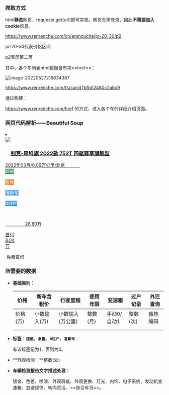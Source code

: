 ### 爬取方式

html**静态**网页，requests.get(url)即可实现。网页无需登录，因此**不需要加入cookie**信息。

https://www.renrenche.com/cn/ershouche/pr-20-30/p2

pr-20-30代表价格区间

p2表示第二页

其中，各个车列表html数据含有项==href==：

![image-20220527215634387](https://i0.hdslb.com/bfs/album/7d24a6068a6f688e4d484f07cc7abab001e04549.png) 

https://www.renrenche.com/fs/car/d7bfb52480c2abc9

通过构建：

https://www.renrenche.com/href 的方式，进入各个车的详细介绍页面。



### 网页代码解析——Beautiful Soup

</div> </li> <li class="span6 list-item car-item " data-is-near="0" style=""> <a rrc-event-name="position2" rrc-event-param="search" href="/bj/car/bc30f9968ea57da6" data-param-r="c2VhcmNoKzM4NWViNmEwMjJiOGEwMzlmNzgwZTE0NjYyNDU0YzQzKysrJTI2LjglMTY1MzY2MDgzNA==" target="_blank" class="thumbnail" id="list_item_href/bc30f9968ea57da6" data-car-id="bc30f9968ea57da6"> <div class="img-backgound"> <img src="//img2.rrcimg.com/o_1g2gshi2e60618197434107229315315.jpg?imageView2/2/interlace/1/w/360/h/240/format/jpg" data-title="二手别克-昂科旗 2022款 752T 四驱尊享旗舰型"/> </div> <h3 class="rrcttfd28399a15da8398af92b807244ad09de"><img src="https://img1.rrcimg.com/严选@1x.png" alt="" style=" height: 13px; border-radius: 3px; margin-right: 4px; position: relative; top: -2px;">别克-昂科旗 2022款 752T 四驱尊享旗舰型</h3> <div class="mileage"> <span class="basic rrcttfd28399a15da8398af92b807244ad09de">2022年03月<em class="separator">/</em>0.06万公里<em class="separator">/</em>北京            </span> </div> <div class="mileage-tag-box"> <span class="tags" style="color:#fff;background-color:#27b255;border-color:#27b255">超值

​        </span> <span class="tags" style="color:#fff;background-color:#ff7815;border-color:#ff7815">急售

​        </span> <span class="tags" style="color:#fff;background-color:#4ba4fc;border-color:#4ba4fc">准新车

​        </span> <span class="tags" style="color:#fff;background-color:#4ba4fc;border-color:#4ba4fc">0过户

​        </span> </div> <div class="tags-box"> <div class="price">

                26.80<span>万</span> <span style="font-size: 12px;color: #FF6B23"></span> <div class="down-payment">首付<div class="m-l">8.04</div>万</div> </div> </div> </a> <div class="schedule btn-base btn-wireframe" data-id="bc30f9968ea57da6" data-title="别克-昂科旗 2022款 752T 四驱尊享旗舰型" rrc-event-no-bubble rrc-tel-button="咨询-PC-列表页-1" rrc-event-name="search-carlist-button-免费咨询">

​    免费咨询





### 所需要的数据

- **基础类别：**

  | 价格     | 新车含税价   | 行驶里程         | 使用年限 | 变速箱      | 过户记录 | 外迁查询 |
  | -------- | ------------ | ---------------- | -------- | ----------- | -------- | -------- |
  | 价格(万) | 小数输入(万) | 小数输入(万公里) | 整数(月) | 手动0/自动1 | 整数(次) | 独热编码 |
  |          |              |                  |          |             |          |          |
  |          |              |                  |          |             |          |          |

  

- **标签：`超值`、`急售`、`0过户`、`准新车`**

  有该标签记为1，否则为0。



- **外观检测：**整数(处)



- **车辆检测报告文字描述处理：**

  钣金、色差、喷漆、外观瑕疵、外观更换、灯光、内饰、电子系统、发动机变速箱、怠速规律、转向灵活、==综合车况==。

